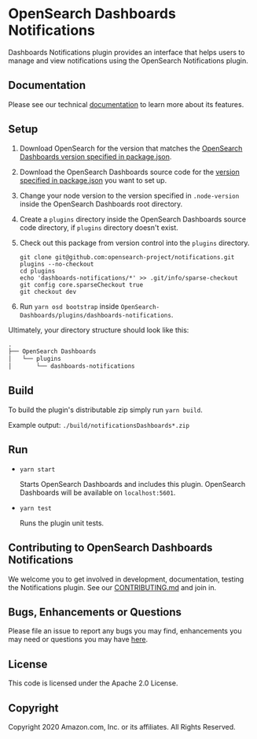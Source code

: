 # OpenSearch Dashboards Notifications

Dashboards Notifications plugin provides an interface that helps users to manage and view notifications using the OpenSearch Notifications plugin.

## Documentation

Please see our technical [documentation](https://opendistro.github.io/for-elasticsearch-docs/) to learn more about its features.

## Setup

1. Download OpenSearch for the version that matches the [OpenSearch Dashboards version specified in package.json](./package.json#L7).
1. Download the OpenSearch Dashboards source code for the [version specified in package.json](./package.json#L7) you want to set up.

1. Change your node version to the version specified in `.node-version` inside the OpenSearch Dashboards root directory.
1. Create a `plugins` directory inside the OpenSearch Dashboards source code directory, if `plugins` directory doesn't exist.
1. Check out this package from version control into the `plugins` directory.
   ```
   git clone git@github.com:opensearch-project/notifications.git plugins --no-checkout
   cd plugins
   echo 'dashboards-notifications/*' >> .git/info/sparse-checkout
   git config core.sparseCheckout true
   git checkout dev
   ```
1. Run `yarn osd bootstrap` inside `OpenSearch-Dashboards/plugins/dashboards-notifications`.

Ultimately, your directory structure should look like this:

```md
.
├── OpenSearch Dashboards
│   └── plugins
│       └── dashboards-notifications
```

## Build

To build the plugin's distributable zip simply run `yarn build`.

Example output: `./build/notificationsDashboards*.zip`


## Run

- `yarn start`

  Starts OpenSearch Dashboards and includes this plugin. OpenSearch Dashboards will be available on `localhost:5601`.

- `yarn test`

  Runs the plugin unit tests.

## Contributing to OpenSearch Dashboards Notifications

We welcome you to get involved in development, documentation, testing the Notifications plugin. See our [CONTRIBUTING.md](./../CONTRIBUTING.md) and join in.

## Bugs, Enhancements or Questions

Please file an issue to report any bugs you may find, enhancements you may need or questions you may have [here](https://github.com/opensearch-project/dashboards-notifications/issues).

## License

This code is licensed under the Apache 2.0 License.

## Copyright

Copyright 2020 Amazon.com, Inc. or its affiliates. All Rights Reserved.
